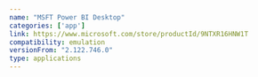 ```yaml
---
name: "MSFT Power BI Desktop"
categories: ['app']
link: https://www.microsoft.com/store/productId/9NTXR16HNW1T
compatibility: emulation
versionFrom: "2.122.746.0"
type: applications
---
```


